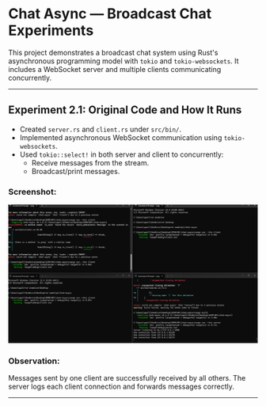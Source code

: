 # Chat Async — Broadcast Chat Experiments

This project demonstrates a broadcast chat system using Rust's asynchronous programming model with `tokio` and `tokio-websockets`. It includes a WebSocket server and multiple clients communicating concurrently.

---

## Experiment 2.1: Original Code and How It Runs

- Created `server.rs` and `client.rs` under `src/bin/`.
- Implemented asynchronous WebSocket communication using `tokio-websockets`.
- Used `tokio::select!` in both server and client to concurrently:
  - Receive messages from the stream.
  - Broadcast/print messages.

### Screenshot:
![Experiment 2.1](./Experiment2.1.png)

### Observation:
Messages sent by one client are successfully received by all others. The server logs each client connection and forwards messages correctly.

---